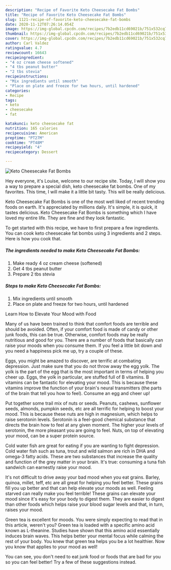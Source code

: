 ```yaml
---
description: "Recipe of Favorite Keto Cheesecake Fat Bombs"
title: "Recipe of Favorite Keto Cheesecake Fat Bombs"
slug: 1121-recipe-of-favorite-keto-cheesecake-fat-bombs
date: 2020-11-12T07:26:14.054Z
image: https://img-global.cpcdn.com/recipes/7b2edb11cd69021b/751x532cq70/keto-cheesecake-fat-bombs-recipe-main-photo.jpg
thumbnail: https://img-global.cpcdn.com/recipes/7b2edb11cd69021b/751x532cq70/keto-cheesecake-fat-bombs-recipe-main-photo.jpg
cover: https://img-global.cpcdn.com/recipes/7b2edb11cd69021b/751x532cq70/keto-cheesecake-fat-bombs-recipe-main-photo.jpg
author: Carl Valdez
ratingvalue: 4.7
reviewcount: 16643
recipeingredient:
- "4 oz cream cheese softened"
- "4 tbs peanut butter"
- "2 tbs stevia"
recipeinstructions:
- "Mix ingredients until smooth"
- "Place on plate and freeze for two hours, until hardened"
categories:
- Recipe
tags:
- keto
- cheesecake
- fat

katakunci: keto cheesecake fat 
nutrition: 165 calories
recipecuisine: American
preptime: "PT27M"
cooktime: "PT48M"
recipeyield: "4"
recipecategory: Dessert

---
```



![Keto Cheesecake Fat Bombs](https://img-global.cpcdn.com/recipes/7b2edb11cd69021b/751x532cq70/keto-cheesecake-fat-bombs-recipe-main-photo.jpg)

Hey everyone, it's Louise, welcome to our recipe site. Today, I will show you a way to prepare a special dish, keto cheesecake fat bombs. One of my favorites. This time, I will make it a little bit tasty. This will be really delicious.

Keto Cheesecake Fat Bombs is one of the most well liked of recent trending foods on earth. It's appreciated by millions daily. It's simple, it is quick, it tastes delicious. Keto Cheesecake Fat Bombs is something which I have loved my entire life. They are fine and they look fantastic.




To get started with this recipe, we have to first prepare a few ingredients. You can cook keto cheesecake fat bombs using 3 ingredients and 2 steps. Here is how you cook that.

<!--inarticleads1-->

##### The ingredients needed to make Keto Cheesecake Fat Bombs:

1. Make ready 4 oz cream cheese (softened)
1. Get 4 tbs peanut butter
1. Prepare 2 tbs stevia




<!--inarticleads2-->

##### Steps to make Keto Cheesecake Fat Bombs:

1. Mix ingredients until smooth
1. Place on plate and freeze for two hours, until hardened




Learn How to Elevate Your Mood with Food


Many of us have been trained to think that comfort foods are terrible and should be avoided. Often, if your comfort food is made of candy or other junk foods, this can be true. Otherwise, comfort foods may be really nutritious and good for you. There are a number of foods that basically can raise your moods when you consume them. If you feel a little bit down and you need a happiness pick me up, try a couple of these.

Eggs, you might be amazed to discover, are terrific at combating depression. Just make sure that you do not throw away the egg yolk. The yolk is the part of the egg that is the most important in terms of helping you cheer up. Eggs, the yolk in particular, are stuffed full of B vitamins. B vitamins can be fantastic for elevating your mood. This is because these vitamins improve the function of your brain's neural transmitters (the parts of the brain that tell you how to feel). Consume an egg and cheer up!

Put together some trail mix of nuts or seeds. Peanuts, cashews, sunflower seeds, almonds, pumpkin seeds, etc are all terrific for helping to boost your mood. This is because these nuts are high in magnesium, which helps to raise serotonin levels. Serotonin is a feel-good chemical substance that directs the brain how to feel at any given moment. The higher your levels of serotonin, the more pleasant you are going to feel. Nuts, on top of elevating your mood, can be a super protein source.

Cold water fish are great for eating if you are wanting to fight depression. Cold water fish such as tuna, trout and wild salmon are rich in DHA and omega-3 fatty acids. These are two substances that increase the quality and function of the grey matter in your brain. It's true: consuming a tuna fish sandwich can earnestly raise your mood. 

It's not difficult to drive away your bad mood when you eat grains. Barley, quinoa, millet, teff, etc are all great for helping you feel better. These grains fill you up better and that can help elevate your moods as well. Feeling starved can really make you feel terrible! These grains can elevate your mood since it's easy for your body to digest them. They are easier to digest than other foods which helps raise your blood sugar levels and that, in turn, raises your mood.

Green tea is excellent for moods. You were simply expecting to read that in this article, weren't you? Green tea is loaded with a specific amino acid known as L-theanine. Studies have shown that this amino acid essentially induces brain waves. This helps better your mental focus while calming the rest of your body. You knew that green tea helps you be a lot healthier. Now you know that applies to your mood as well!

You can see, you don't need to eat junk food or foods that are bad for you so you can feel better! Try  a few  of  these  suggestions  instead.

